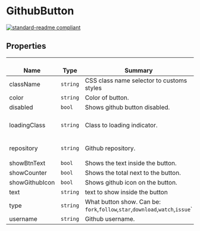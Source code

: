 # GithubButton
  [![standard-readme compliant](https://img.shields.io/badge/standard--readme-OK-green.svg?style=flat-square)](https://github.com/RichardLitt/standard-readme)
  

  ## Properties
  | </br>Name | </br>Type | </br>Summary | </br>Default | 
| ---- | ---- | ---- | ---- |
| className | `string` | CSS class name selector to customs styles | `''` |
| color | `string` | Color of button. | `'light'` |
| disabled | `bool` | Shows github button disabled. | `false` |
| loadingClass | `string` | Class to loading indicator. | `'fa fa-circle-o-notch fa-spin'` |
| repository | `string` | Github repository. | `'landing-page-book'` |
| showBtnText | `bool` | Shows the text inside the button. | `true` |
| showCounter | `bool` | Shows the total next to the button. | `true` |
| showGithubIcon | `bool` | Shows github icon on the button. | `false` |
| text | `string` | text to show inside the button | `'Fork'` |
| type | `string` | What button show. Can be: <code>fork</code>,<code>follow</code>,<code>star</code>,<code>download</code>,<code>watch</code>,<code>issue</code>` | `'fork'` |
| username | `string` | Github username. | `'front10'` |